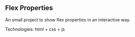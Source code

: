 ## Flex Properties
An small project to show flex properties in an interactive way.

Technologies: html + css + js